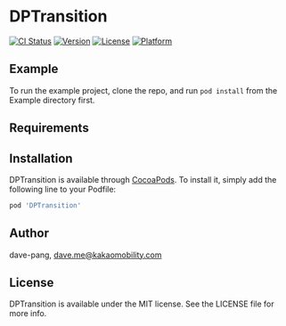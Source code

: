# DPTransition

[![CI Status](https://img.shields.io/travis/dave-pang/DPTransition.svg?style=flat)](https://travis-ci.org/dave-pang/DPTransition)
[![Version](https://img.shields.io/cocoapods/v/DPTransition.svg?style=flat)](https://cocoapods.org/pods/DPTransition)
[![License](https://img.shields.io/cocoapods/l/DPTransition.svg?style=flat)](https://cocoapods.org/pods/DPTransition)
[![Platform](https://img.shields.io/cocoapods/p/DPTransition.svg?style=flat)](https://cocoapods.org/pods/DPTransition)

## Example

To run the example project, clone the repo, and run `pod install` from the Example directory first.

## Requirements

## Installation

DPTransition is available through [CocoaPods](https://cocoapods.org). To install
it, simply add the following line to your Podfile:

```ruby
pod 'DPTransition'
```

## Author

dave-pang, dave.me@kakaomobility.com

## License

DPTransition is available under the MIT license. See the LICENSE file for more info.
